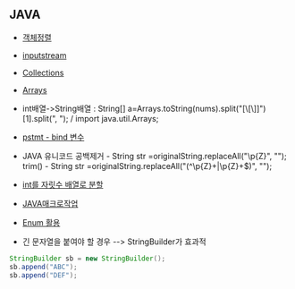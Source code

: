 ## JAVA
- [객체정렬](https://github.com/gbpark0524/lib/blob/master/java/ObjectSort.md)

- [inputstream](https://github.com/gbpark0524/lib/blob/master/java/inputstream.md)

- [Collections](https://github.com/gbpark0524/lib/blob/master/java/Collections.md)

- [Arrays](https://github.com/gbpark0524/lib/blob/master/java/Arrays.md)

- int배열->String배열 : String[] a=Arrays.toString(nums).split("[\\[\\]]")[1].split(", ");	/	import java.util.Arrays;

- [pstmt - bind 변수](https://blog.sting.pe.kr/112)

- JAVA 유니코드 공백제거 - String str =originalString.replaceAll("\\p{Z}", "");  
  trim() - String str =originalString.replaceAll("(^\\p{Z}+|\\p{Z}+$)", "");
  
- [int를 자릿수 배열로 분할](https://zetawiki.com/wiki/%EC%9E%90%EB%B0%94_int%EB%A5%BC_%EC%9E%90%EB%A6%BF%EC%88%98_int_%EB%B0%B0%EC%97%B4%EB%A1%9C_%EB%B6%84%ED%95%A0)

- [JAVA매크로작업](https://okky.kr/article/270141)

- [Enum 활용](https://woowabros.github.io/tools/2017/07/10/java-enum-uses.html)

- 긴 문자열을 붙여야 할 경우 --> StringBuilder가 효과적 
```java
StringBuilder sb = new StringBuilder();
sb.append("ABC");
sb.append("DEF");
```
